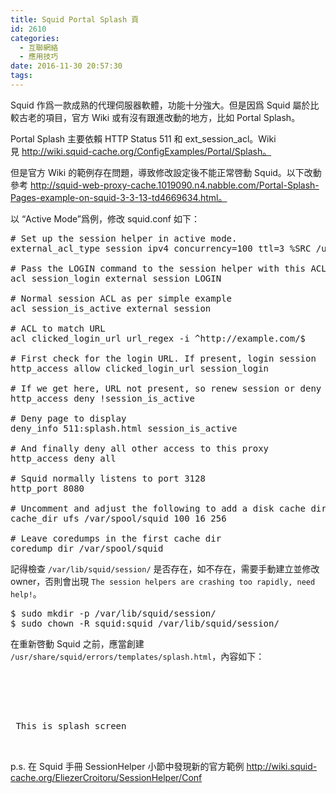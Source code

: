 ```yaml
---
title: Squid Portal Splash 頁
id: 2610
categories:
  - 互聯網絡
  - 應用技巧
date: 2016-11-30 20:57:30
tags:
---
```


Squid 作爲一款成熟的代理伺服器軟體，功能十分強大。但是因爲 Squid 屬於比較古老的項目，官方 Wiki 或有沒有跟進改動的地方，比如 Portal Splash。

Portal Splash 主要依賴 HTTP Status 511 和 ext_session_acl。Wiki 見 http://wiki.squid-cache.org/ConfigExamples/Portal/Splash。

<!--more-->

但是官方 Wiki 的範例存在問題，導致修改設定後不能正常啓動 Squid。以下改動參考 http://squid-web-proxy-cache.1019090.n4.nabble.com/Portal-Splash-Pages-example-on-squid-3-3-13-td4669634.html。

以 “Active Mode”爲例，修改 squid.conf 如下：

<pre># Set up the session helper in active mode.
external_acl_type session ipv4 concurrency=100 ttl=3 %SRC /usr/lib64/squid/ext_session_acl -a -T 60 -b /var/lib/squid/session/

# Pass the LOGIN command to the session helper with this ACL
acl session_login external session LOGIN

# Normal session ACL as per simple example
acl session_is_active external session

# ACL to match URL
acl clicked_login_url url_regex -i ^http://example.com/$

# First check for the login URL. If present, login session
http_access allow clicked_login_url session_login

# If we get here, URL not present, so renew session or deny request.
http_access deny !session_is_active

# Deny page to display
deny_info 511:splash.html session_is_active

# And finally deny all other access to this proxy
http_access deny all

# Squid normally listens to port 3128
http_port 8080

# Uncomment and adjust the following to add a disk cache directory.
cache_dir ufs /var/spool/squid 100 16 256

# Leave coredumps in the first cache dir
coredump_dir /var/spool/squid
</pre>

記得檢查 `/var/lib/squid/session/` 是否存在，如不存在，需要手動建立並修改owner，否則會出現 `The session helpers are crashing too rapidly, need help!`。

<pre>$ sudo mkdir -p /var/lib/squid/session/
$ sudo chown -R squid:squid /var/lib/squid/session/
</pre>

在重新啓動 Squid 之前，應當創建 `/usr/share/squid/errors/templates/splash.html`，內容如下：

<pre>
<html>
 <head>
 <title>splash screen example</title>
 </head>
 <body>
 This is splash screen
 </body>
</html>
</pre>

p.s. 在 Squid 手冊 SessionHelper 小節中發現新的官方範例 http://wiki.squid-cache.org/EliezerCroitoru/SessionHelper/Conf